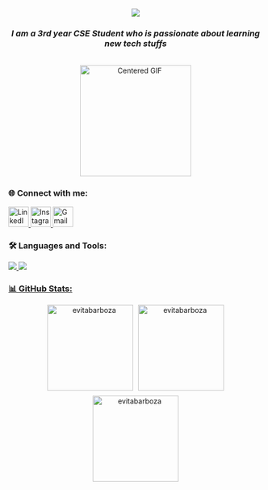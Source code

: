 <h1 align="center">
    <img src="https://readme-typing-svg.herokuapp.com/?font=Righteous&size=35&center=true&vCenter=true&width=500&height=70&duration=4000&lines=Hello+People!+👋;+I'm+Evita+Barboza;&color=000000"/>
</h1>


<h3 align="center">
    <em>I am a 3rd year CSE Student who is passionate about learning new tech stuffs</em>
</h3>


<br>


<div align="center"> 
  <img src="https://i.pinimg.com/originals/49/c3/56/49c356947e7e5d6a353056177e7f66ae.gif" alt="Centered GIF" height="220" />
</div>




<h3 align="left"> 🌐 Connect with me:</h3>
<p align="left">
  <a href="https://linkedin.com/in/evitabarboza" target="_blank" rel="noreferrer">
    <img src="https://skillicons.dev/icons?i=linkedin" alt="LinkedIn" height="40" />
  </a>
  <a href="https://instagram.com/evitabarboza" target="_blank" rel="noreferrer">
    <img src="https://skillicons.dev/icons?i=instagram" alt="Instagram" height="40" />
  </a>
  <a href="mailto:evitabarboza195@gmail.com" target="_blank" rel="noreferrer">
    <img src="https://skillicons.dev/icons?i=gmail" alt="Gmail" height="40" />
  </a>
</p>



<h3 align="left"> 🛠️ Languages and Tools:</h3>
<p align="left"> <a href="https://skillsicon.dev" target="_blank" rel="noreferrer"> 
  <img src="https://skillicons.dev/icons?i=react,bootstrap,html,css,vscode,github,figma,tailwind,git,photoshop" />
    <img src="https://skillicons.dev/icons?i=mysql,postman,python,javascript,express,vercel,mongodb,c,java,php" /></p>




    
<h3 align="left"> 📊 GitHub Stats: </h3>
<div align="center" style="display: flex; justify-content: center; flex-wrap: wrap; gap: 10px;">
    <img src="https://github-readme-stats.vercel.app/api?username=evitabarboza&show_icons=true&locale=en&theme=dark&text_color=ffffff&title_color=00aaff" alt="evitabarboza" height="170"/>
    <img src="https://github-readme-streak-stats.herokuapp.com/?user=evitabarboza&theme=dark&background=000000&stroke=ffffff&ring=00aaff&fire=00aaff&currStreakLabel=00aaff&sideNums=ffffff&sideLabels=00aaff&dates=ffffff" alt="evitabarboza" height="170"/>
    <img src="https://github-readme-stats.vercel.app/api/top-langs?username=evitabarboza&show_icons=true&locale=en&layout=compact&theme=dark&text_color=ffffff&title_color=00aaff" alt="evitabarboza" height="170"/>
</div>
